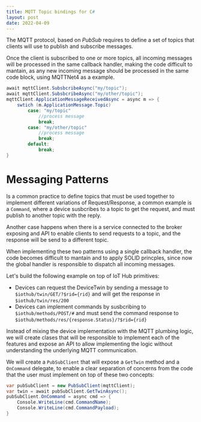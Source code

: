 ```yaml
---
title: MQTT Topic bindings for C#
layout: post
date: 2022-04-09
---
```


The MQTT protocol, based on _PubSub_ requires to define a set of topics that clients will use to publish and subscribe messages. 

Once the client is subscribed to one or more topics, all incoming messages will be processed in the same callback handler, making the code difficult to mantain, as any new incoming message should be processed in the same code block, using MQTTNet4 as a example.

```cs
await mqttClient.SubsbcribeAsync("my/topic");
await mqttClient.SubsbcribeAsync("my/other/topic");
mqttClient.ApplicationMessageReceivedAsync = async m => {
    swtich (m.ApplicationMessage.Topic)
        case: "my/topic"
            //process message
            break;
        case: "my/other/topic"
            //process message
            break;
        default:
            break;
}
```

# Messaging Patterns

Is a common practice to define topics that must be used together to implement different variations of Request/Response, a common example is a `Command`, where a device susbcribes to a topic to get the request, and must publish to another topic with the reply.

Another case happens when there is a service connected to the broker exposing and API to enable clients to send requests to a topic, and the response will be send to a different topic. 

When implementing these two patterns using a single callback handler, the code becomes difficult to mantain and to apply SOLID princples, since now the global handler is responsible to dispatch all incoming messages.

Let's build the following example on top of IoT Hub primitives:

- Devices can request the DeviceTwin by sending a message to `$iothub/twin/GET/?$rid={rid}` and will get the response in `$iothub/twin/res/200`
- Devices can implement commands by susbcribing to `$iothub/methods/POST/#` and must send the command response to `$iothub/methods/res/{response.Status}/?$rid={rid}`

Instead of mixing the device implementation with the MQTT plumbing logic, we will create clases that will be responsible to implement each of the features and expose an API to allow implementing the logic without understanding the underlying MQTT communication.

We will create a `PubSubClient` that will expose a `GetTwin` method and a `OnCommand` delegate, to enable a clear separation of concerns from the code that the user must implement on top of these two concepts:

```cs
var pubSubClient = new PubSubClient(mqttClient);
var twin = await pubSubClient.GetTwinAsync();
pubSubClient.OnCommand = async cmd => {
    Console.WriteLine(cmd.CommandName);
    Console.WriteLine(cmd.CommandPayload);
}
```